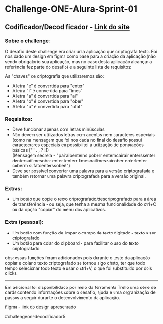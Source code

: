 # Challenge-ONE-Alura-Sprint-01
## Codificador/Decodificador - [Link do site](https://gschx2.github.io/Challenge-ONE-Alura-Sprint-01/)

### Sobre o challenge:
O desafio deste challenge era criar uma aplicação que criptografa texto. Foi nos dado um design em figma como base para a criação da aplicação (não sendo obrigatório sua aplicação, mas no caso desta aplicação alcançar a referência fez parte do desafio) e a seguinte lista de requisitos:

As "chaves" de criptografia que utilizaremos são:
- A letra "e" é convertida para "enter"
- A letra "i" é convertida para "imes"
- A letra "a" é convertida para "ai"
- A letra "o" é convertida para "ober"
- A letra "u" é convertida para "ufat"

### Requisitos:
- Deve funcionar apenas com letras minúsculas
- Não devem ser utilizados letras com acentos nem caracteres especiais 
<br>(como na mensagem que foi nos dada no final do desafio possui caractecteres especiais eu possibilitei a utilização de pontuações básicas [" ' . , ? !])
<br>(Mensagem secreta - "pairaibenterns poberr enterncairair enterssenter dentersaifimesober enter tenterr fimesnailimeszaidober enterlenter coberm sufatcenterssober!")
- Deve ser possível converter uma palavra para a versão criptografada e também retornar uma palavra criptografada para a versão original.

### Extras:
- Um botão que copie o texto criptografado/descriptografado para a área de transferência - ou seja, que tenha a mesma funcionalidade do ctrl+C ou da opção "copiar" do menu dos aplicativos.

### Extra (pessoal):
- Um botão com função de limpar o campo de texto digitado - texto a ser criptografado
- Um botão para colar do clipboard - para facilitar o uso do texto criptografado

obs: essas funções foram adicionados pois durante o teste da aplicação copiar e colar o texto criptografado se tornou algo chato, ter que todo tempo selecionar todo texto e usar o ctrl+V, o que foi substituido por dois clicks.

---
Em adicional foi disponibilidado por meio da ferramenta Trello uma série de cards contendo informações sobre o desafio, ajuda e uma orgranização de passos a seguir durante o desenvolvimento da aplicação. 

[Figma](https://www.figma.com/file/Jw7z5StEkWOySbYmByeEWE/Alura-Challenge---Desafio-1---L%C3%B3gica-(Copy)?node-id=0%3A1&t=yZwIZYeTo007mMmk-1) - link do design apresentado

#challengeonedecodificador5
